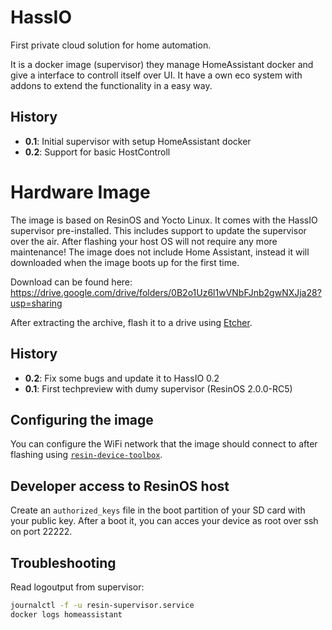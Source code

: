 # HassIO
First private cloud solution for home automation.

It is a docker image (supervisor) they manage HomeAssistant docker and give a interface to controll itself over UI. It have a own eco system with addons to extend the functionality in a easy way.

## History
- **0.1**: Initial supervisor with setup HomeAssistant docker
- **0.2**: Support for basic HostControll

# Hardware Image
The image is based on ResinOS and Yocto Linux. It comes with the HassIO supervisor pre-installed. This includes support to update the supervisor over the air. After flashing your host OS will not require any more maintenance! The image does not include Home Assistant, instead it will downloaded when the image boots up for the first time.

Download can be found here: https://drive.google.com/drive/folders/0B2o1Uz6l1wVNbFJnb2gwNXJja28?usp=sharing

After extracting the archive, flash it to a drive using [Etcher](https://etcher.io/).

## History
- **0.2**: Fix some bugs and update it to HassIO 0.2
- **0.1**: First techpreview with dumy supervisor (ResinOS 2.0.0-RC5)

## Configuring the image
You can configure the WiFi network that the image should connect to after flashing using [`resin-device-toolbox`](https://resinos.io/docs/raspberrypi3/gettingstarted/#install-resin-device-toolbox).

## Developer access to ResinOS host
Create an `authorized_keys` file in the boot partition of your SD card with your public key. After a boot it, you can acces your device as root over ssh on port 22222.

## Troubleshooting

Read logoutput from supervisor:
```bash
journalctl -f -u resin-supervisor.service
docker logs homeassistant
```
